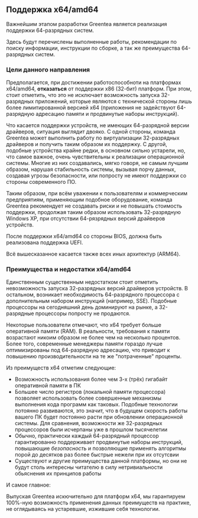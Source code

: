 ## Поддержка x64/amd64

Важнейшим этапом разработки Greentea является реализация поддержки 64-разрядных систем.

Здесь будут перечислены выполненные работы, рекомендации по поиску информации, инструкции по сборке, а так же преимущества 64-разрядных систем.

### Цели данного направления

Предполагается, при достижении работоспособноти на платформах x64/amd64, **отказаться** от поддержки х86 (32-бит) платформ.
При этом, стоит отметить, что это не исключает возможность запуска 32-разрядных приложений, которые являются с технической стороны лишь более лимитированной версией х64 (приложения не задействуют 64-разрядную адресацию памяти и продвинутые наборы инструкций).

Что касается поддержки устройств, не имеющих 64-разрядной версии драйверов, ситуация выглядит двояко. С одной стороны, команда Greentea может выполнить работу по виртуализации 32-разрядных драйверов и получить таким образом их поддержку. С другой, подобные устройства крайне редки, в основном сильно устарели, но, что самое важное, очень чувствительны к реализации операционной системы. Многие из них создавались, мягко говоря, не самым лучшим образом, нарушая стабильность системы, вызывая порчу данных, создавая угрозы безопасности, или попросту не имеют поддержки со стороны современного ПО.

Таким образом, при всём уважении к пользователям и коммерческим предприятиям, применяющим подобное оборудование, команда Greentea рекомендует не создавать риски и не повышать стоимость поддержки, продолжая таким образом использовать 32-разрядную Windows XP, при отсутствии 64-рязрядных версий драйверов устройств.

После поддержки x64/amd64 со стороны BIOS, должна быть реализована поддержка UEFI.

Всё вышесказанное касается также всех иных архитектур (ARM64).

### Преимущества и недостатки x64/amd64

Единственным существенным недостатком стоит отметить невозможность запуска 32-разрядных версий драйверов устройств.
В остальном, возникает необходимость 64-разрядного процессора с дополнительным набором инструкций (например, SSE).
Подобные процессоры на сегодняшний день доминируют на рынке, а 32-разрядные процессоры попросту не продаются.

Некоторые пользователи отмечают, что х64 требует больше оперативной памяти (RAM). В реальности, требования к памяти возрастают никоим образом не более чем на несколько процентов.
Более того, современные менеджеры памяти гораздо лучше оптимизированы под 64-разрядную адресацию, что приводит к повышению производительности на те же "потраченные" проценты.

Из преимуществ х64 отметим следующие:

* Возможность использования более чем 3-х (трёх) гигабайт оперативной памяти в ПК
* Большее число регистров (локальной памяти процессора) позволяет использовать более совершенные механизмы выполнения кода программ как таковых. Подобные технологии потоянно развиваются, это значит, что в будущем скорость работы вашего ПК будет постоянно расти при обновлении операционной системы. Для сравнения, возможности же 32-разрядных процессоров были исчерпаны уже в прошлом тысячелетии
* Обычно, практически каждый 64-разрядный процессор гарантированно поддерживает продвинутые наборы инструкций, повышающие *безопасность* и позволяющие применять алгоритмы порой до десятков раз более быстрые нежели при их отсутсвии
* Существуют и другие преимущества данной платформы, но они не будут столь интересны читателю в силу нетривиальности обьяснения их принципов работы

И самое главное:

Выпуская Greentea искючительно для платформ х64, мы гарантируем 100%-ную возможность применения данных преимуществ на практике, не оглядываясь на устаревшие, изжившие себя технологии.

